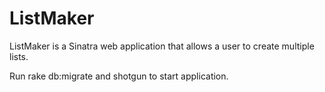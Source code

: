 # ListMaker
ListMaker is a Sinatra web application that allows a user to create multiple lists.

Run rake db:migrate and shotgun to start application.
